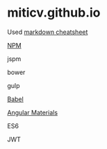 # miticv.github.io

Used [markdown cheatsheet](https://github.com/adam-p/markdown-here/wiki/Markdown-Cheatsheet)  


[NPM](https://github.com/miticv/miticv.github.io/blob/master/npm.md)         

jspm

bower

gulp

[Babel](https://github.com/miticv/miticv.github.io/blob/master/babel.md)          

[Angular Materials](https://github.com/miticv/miticv.github.io/blob/master/Angular-Material.md)

ES6

JWT


